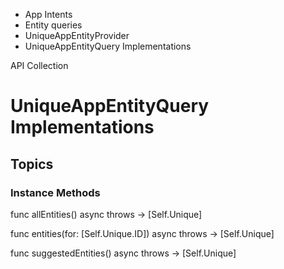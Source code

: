 

- App Intents
- Entity queries
- UniqueAppEntityProvider
-  UniqueAppEntityQuery Implementations 

API Collection

# UniqueAppEntityQuery Implementations

## Topics

### Instance Methods

func allEntities() async throws -> [Self.Unique]

func entities(for: [Self.Unique.ID]) async throws -> [Self.Unique]

func suggestedEntities() async throws -> [Self.Unique]

